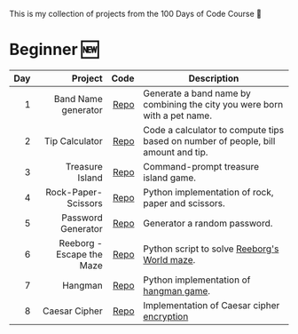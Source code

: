 This is my collection of projects from the 100 Days of Code Course :snake:

# Beginner :new:
| Day | Project | Code                                                                                                  | Description |
|----:|--------:|-------------------------------------------------------------------------------------------------------:|-------------|
|1    | Band Name generator | [Repo]('https://github.com/marcossantanaioc/100dayscode/tree/master/Beginner/01_band_name_generator/main.py') |Generate a band name by combining the city you were born with a pet name.
|2    | Tip Calculator      | [Repo]('https://github.com/marcossantanaioc/100dayscode/tree/master/Beginner/02_tip_calculator/main.py') | Code a calculator to compute tips based on number of people, bill amount and tip.
| 3   | Treasure Island     | [Repo]('https://github.com/marcossantanaioc/100dayscode/tree/master/Beginner/03_treasure_island/main.py') | Command-prompt treasure island game.
| 4   | Rock-Paper-Scissors | [Repo]('https://github.com/marcossantanaioc/100dayscode/tree/master/Beginner/04_rock_paper_scissors/main.py') | Python implementation of rock, paper and scissors.
|  5  | Password Generator  | [Repo]('https://github.com/marcossantanaioc/100dayscode/tree/master/Beginner/05_password_generator/main.py') | Generator a random password.
| 6   | Reeborg - Escape the Maze | [Repo]('https://github.com/marcossantanaioc/100dayscode/tree/master/Beginner/06_escaping_the_maze/main.py') | Python script to solve [Reeborg's World maze](https://reeborg.ca/reeborg.html).
| 7   | Hangman | [Repo]('https://github.com/marcossantanaioc/100dayscode/tree/master/Beginner/07_hangman/main.py') | Python implementation of [hangman game](https://en.wikipedia.org/wiki/Hangman_(game)).
| 8   | Caesar Cipher | [Repo]('https://github.com/marcossantanaioc/100dayscode/tree/master/Beginner/08_caesar_cipher/main.py') | Implementation of Caesar cipher [encryption](https://en.wikipedia.org/wiki/Caesar_cipher)




